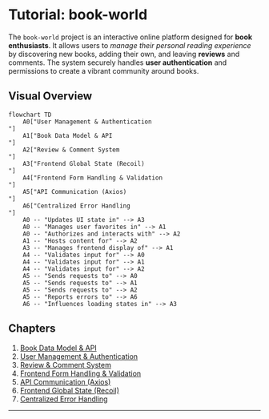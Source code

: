 # Tutorial: book-world

The `book-world` project is an interactive online platform designed for **book enthusiasts**.
It allows users to _manage their personal reading experience_ by discovering new books,
adding their own, and leaving **reviews** and comments. The system securely handles
**user authentication** and permissions to create a vibrant community around books.

## Visual Overview

```mermaid
flowchart TD
    A0["User Management & Authentication
"]
    A1["Book Data Model & API
"]
    A2["Review & Comment System
"]
    A3["Frontend Global State (Recoil)
"]
    A4["Frontend Form Handling & Validation
"]
    A5["API Communication (Axios)
"]
    A6["Centralized Error Handling
"]
    A0 -- "Updates UI state in" --> A3
    A0 -- "Manages user favorites in" --> A1
    A0 -- "Authorizes and interacts with" --> A2
    A1 -- "Hosts content for" --> A2
    A3 -- "Manages frontend display of" --> A1
    A4 -- "Validates input for" --> A0
    A4 -- "Validates input for" --> A1
    A4 -- "Validates input for" --> A2
    A5 -- "Sends requests to" --> A0
    A5 -- "Sends requests to" --> A1
    A5 -- "Sends requests to" --> A2
    A5 -- "Reports errors to" --> A6
    A6 -- "Influences loading states in" --> A3
```

## Chapters

1. [Book Data Model & API
   ](01_book_data_model___api_.md)
2. [User Management & Authentication
   ](02_user_management___authentication_.md)
3. [Review & Comment System
   ](03_review___comment_system_.md)
4. [Frontend Form Handling & Validation
   ](04_frontend_form_handling___validation_.md)
5. [API Communication (Axios)
   ](05_api_communication__axios__.md)
6. [Frontend Global State (Recoil)
   ](06_frontend_global_state__recoil__.md)
7. [Centralized Error Handling
   ](07_centralized_error_handling_.md)

---

